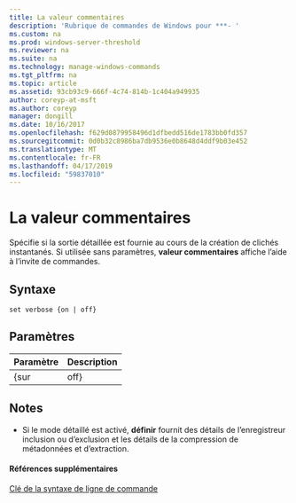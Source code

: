 ```yaml
---
title: La valeur commentaires
description: 'Rubrique de commandes de Windows pour ***- '
ms.custom: na
ms.prod: windows-server-threshold
ms.reviewer: na
ms.suite: na
ms.technology: manage-windows-commands
ms.tgt_pltfrm: na
ms.topic: article
ms.assetid: 93cb93c9-666f-4c74-814b-1c404a949935
author: coreyp-at-msft
ms.author: coreyp
manager: dongill
ms.date: 10/16/2017
ms.openlocfilehash: f629d0879958496d1dfbedd516de1783bb0fd357
ms.sourcegitcommit: 0d0b32c8986ba7db9536e0b8648d4ddf9b03e452
ms.translationtype: MT
ms.contentlocale: fr-FR
ms.lasthandoff: 04/17/2019
ms.locfileid: "59837010"
---
```

# <a name="set-verbose"></a>La valeur commentaires



Spécifie si la sortie détaillée est fournie au cours de la création de clichés instantanés. Si utilisée sans paramètres, **valeur commentaires** affiche l’aide à l’invite de commandes.

## <a name="syntax"></a>Syntaxe

```
set verbose {on | off}
```

## <a name="parameters"></a>Paramètres

|Paramètre|Description|
|---------|-----------|
|{sur | off}|Active ou désactive la mode détaillé.|

## <a name="remarks"></a>Notes

-   Si le mode détaillé est activé, **définir** fournit des détails de l’enregistreur inclusion ou d’exclusion et les détails de la compression de métadonnées et d’extraction.

#### <a name="additional-references"></a>Références supplémentaires

[Clé de la syntaxe de ligne de commande](command-line-syntax-key.md)